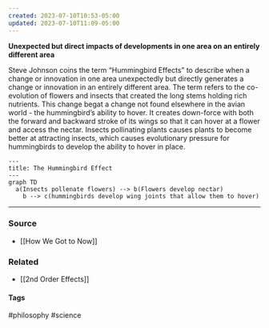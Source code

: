 ```yaml
---
created: 2023-07-10T10:53-05:00
updated: 2023-07-10T11:09-05:00
---
```

**Unexpected but direct impacts of developments in one area on an entirely different area**

Steve Johnson coins the term “Hummingbird Effects” to describe when a change or innovation in one area unexpectedly but directly generates a change or innovation in an entirely different area. The term refers to the co-evolution of flowers and insects that created the long stems holding rich nutrients. This change begat a change not found elsewhere in the avian world - the hummingbird’s ability to hover. It creates down-force with both the forward and backward stroke of its wings so that it can hover at a flower and access the nectar. Insects pollinating plants causes plants to become better at attracting insects, which causes evolutionary pressure for hummingbirds to develop the ability to hover in place.

```mermaid
---
title: The Hummingbird Effect
---
graph TD
  a(Insects pollenate flowers) --> b(Flowers develop nectar)
	b --> c(hummingbirds develop wing joints that allow them to hover)
```

---
### Source
- [[How We Got to Now]]

### Related
- [[2nd Order Effects]]

#### Tags
#philosophy #science 

